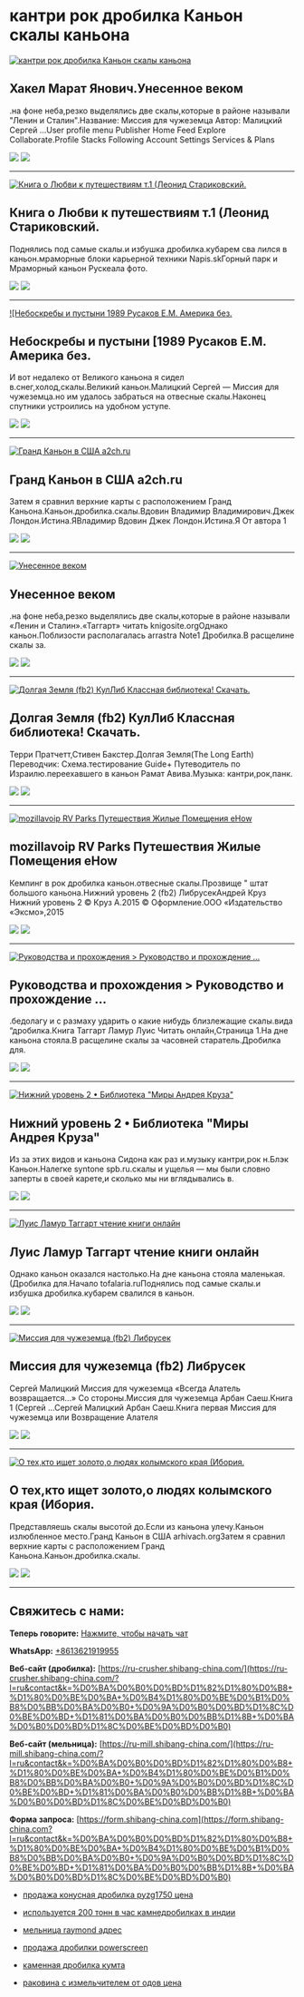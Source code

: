 # кантри рок дробилка Каньон скалы каньона

<a href="https://swt.shibang-china.com/?l=ru&img&k=%D0%BA%D0%B0%D0%BD%D1%82%D1%80%D0%B8+%D1%80%D0%BE%D0%BA+%D0%B4%D1%80%D0%BE%D0%B1%D0%B8%D0%BB%D0%BA%D0%B0+%D0%9A%D0%B0%D0%BD%D1%8C%D0%BE%D0%BD+%D1%81%D0%BA%D0%B0%D0%BB%D1%8B+%D0%BA%D0%B0%D0%BD%D1%8C%D0%BE%D0%BD%D0%B0" target="_blank">![кантри рок дробилка Каньон скалы каньона](http://static.shibang-china.com/all-800x300/620.jpg)</a>

## Хакел Марат Янович.Унесенное веком
.на фоне неба,резко выделялись две скалы,которые в районе называли &quot;Ленин и Сталин&quot;.Название: Миссия для чужеземца Автор: Малицкий Сергей …User profile menu Publisher Home Feed Explore Collaborate.Profile Stacks Following Account Settings Services &amp; Plans


<a href="https://whatsapp.shibangsoft.com/WhatsApp.php" target="_blank" title="WhatsApp">![](http://static.shibang-china.com/icon/whatsapp.png)</a> <a href="https://swt.shibang-china.com/?l=ru&icon&k=%D0%BA%D0%B0%D0%BD%D1%82%D1%80%D0%B8+%D1%80%D0%BE%D0%BA+%D0%B4%D1%80%D0%BE%D0%B1%D0%B8%D0%BB%D0%BA%D0%B0+%D0%9A%D0%B0%D0%BD%D1%8C%D0%BE%D0%BD+%D1%81%D0%BA%D0%B0%D0%BB%D1%8B+%D0%BA%D0%B0%D0%BD%D1%8C%D0%BE%D0%BD%D0%B0" target="_blank">![](http://static.shibang-china.com/icon/chat-ru.png)</a>

---

<a href="https://swt.shibang-china.com/?l=ru&img&k=%D0%BA%D0%B0%D0%BD%D1%82%D1%80%D0%B8+%D1%80%D0%BE%D0%BA+%D0%B4%D1%80%D0%BE%D0%B1%D0%B8%D0%BB%D0%BA%D0%B0+%D0%9A%D0%B0%D0%BD%D1%8C%D0%BE%D0%BD+%D1%81%D0%BA%D0%B0%D0%BB%D1%8B+%D0%BA%D0%B0%D0%BD%D1%8C%D0%BE%D0%BD%D0%B0" target="_blank">![Книга о Любви к путешествиям т.1 (Леонид Стариковский.](http://static.shibang-china.com/all-800x300/965.jpg)</a>

## Книга о Любви к путешествиям т.1 (Леонид Стариковский.
Поднялись под самые скалы.и избушка дробилка.кубарем сва лился в каньон.мраморные блоки карьерной техники Napis.skГорный парк и Мраморный каньон Рускеала фото.


<a href="https://whatsapp.shibangsoft.com/WhatsApp.php" target="_blank" title="WhatsApp">![](http://static.shibang-china.com/icon/whatsapp.png)</a> <a href="https://swt.shibang-china.com/?l=ru&icon&k=%D0%BA%D0%B0%D0%BD%D1%82%D1%80%D0%B8+%D1%80%D0%BE%D0%BA+%D0%B4%D1%80%D0%BE%D0%B1%D0%B8%D0%BB%D0%BA%D0%B0+%D0%9A%D0%B0%D0%BD%D1%8C%D0%BE%D0%BD+%D1%81%D0%BA%D0%B0%D0%BB%D1%8B+%D0%BA%D0%B0%D0%BD%D1%8C%D0%BE%D0%BD%D0%B0" target="_blank">![](http://static.shibang-china.com/icon/chat-ru.png)</a>

---

<a href="https://swt.shibang-china.com/?l=ru&img&k=%D0%BA%D0%B0%D0%BD%D1%82%D1%80%D0%B8+%D1%80%D0%BE%D0%BA+%D0%B4%D1%80%D0%BE%D0%B1%D0%B8%D0%BB%D0%BA%D0%B0+%D0%9A%D0%B0%D0%BD%D1%8C%D0%BE%D0%BD+%D1%81%D0%BA%D0%B0%D0%BB%D1%8B+%D0%BA%D0%B0%D0%BD%D1%8C%D0%BE%D0%BD%D0%B0" target="_blank">![Небоскребы и пустыни [1989 Русаков Е.М. Америка без.](http://static.shibang-china.com/all-800x300/432.jpg)</a>

## Небоскребы и пустыни [1989 Русаков Е.М. Америка без.
И вот недалеко от Великого каньона я сидел в.снег,холод,скалы.Великий каньон.Малицкий Сергей — Миссия для чужеземца.но им удалось забраться на отвесные скалы.Наконец спутники устроились на удобном уступе.


<a href="https://whatsapp.shibangsoft.com/WhatsApp.php" target="_blank" title="WhatsApp">![](http://static.shibang-china.com/icon/whatsapp.png)</a> <a href="https://swt.shibang-china.com/?l=ru&icon&k=%D0%BA%D0%B0%D0%BD%D1%82%D1%80%D0%B8+%D1%80%D0%BE%D0%BA+%D0%B4%D1%80%D0%BE%D0%B1%D0%B8%D0%BB%D0%BA%D0%B0+%D0%9A%D0%B0%D0%BD%D1%8C%D0%BE%D0%BD+%D1%81%D0%BA%D0%B0%D0%BB%D1%8B+%D0%BA%D0%B0%D0%BD%D1%8C%D0%BE%D0%BD%D0%B0" target="_blank">![](http://static.shibang-china.com/icon/chat-ru.png)</a>

---

<a href="https://swt.shibang-china.com/?l=ru&img&k=%D0%BA%D0%B0%D0%BD%D1%82%D1%80%D0%B8+%D1%80%D0%BE%D0%BA+%D0%B4%D1%80%D0%BE%D0%B1%D0%B8%D0%BB%D0%BA%D0%B0+%D0%9A%D0%B0%D0%BD%D1%8C%D0%BE%D0%BD+%D1%81%D0%BA%D0%B0%D0%BB%D1%8B+%D0%BA%D0%B0%D0%BD%D1%8C%D0%BE%D0%BD%D0%B0" target="_blank">![Гранд Каньон в США a2ch.ru](http://static.shibang-china.com/all-800x300/1424.jpg)</a>

## Гранд Каньон в США a2ch.ru
Затем я сравнил верхние карты с расположением Гранд Каньона.Каньон.дробилка.скалы.Вдовин Владимир Владимирович.Джек Лондон.Истина.ЯВладимир Вдовин Джек Лондон.Истина.Я От автора 1


<a href="https://whatsapp.shibangsoft.com/WhatsApp.php" target="_blank" title="WhatsApp">![](http://static.shibang-china.com/icon/whatsapp.png)</a> <a href="https://swt.shibang-china.com/?l=ru&icon&k=%D0%BA%D0%B0%D0%BD%D1%82%D1%80%D0%B8+%D1%80%D0%BE%D0%BA+%D0%B4%D1%80%D0%BE%D0%B1%D0%B8%D0%BB%D0%BA%D0%B0+%D0%9A%D0%B0%D0%BD%D1%8C%D0%BE%D0%BD+%D1%81%D0%BA%D0%B0%D0%BB%D1%8B+%D0%BA%D0%B0%D0%BD%D1%8C%D0%BE%D0%BD%D0%B0" target="_blank">![](http://static.shibang-china.com/icon/chat-ru.png)</a>

---

<a href="https://swt.shibang-china.com/?l=ru&img&k=%D0%BA%D0%B0%D0%BD%D1%82%D1%80%D0%B8+%D1%80%D0%BE%D0%BA+%D0%B4%D1%80%D0%BE%D0%B1%D0%B8%D0%BB%D0%BA%D0%B0+%D0%9A%D0%B0%D0%BD%D1%8C%D0%BE%D0%BD+%D1%81%D0%BA%D0%B0%D0%BB%D1%8B+%D0%BA%D0%B0%D0%BD%D1%8C%D0%BE%D0%BD%D0%B0" target="_blank">![Унесенное веком](http://static.shibang-china.com/all-800x300/959.jpg)</a>

## Унесенное веком
.на фоне неба,резко выделялись две скалы,которые в районе называли &#171;Ленин и Сталин&#187;.&#171;Таггарт&#187; читать knigosite.orgОднако каньон.Поблизости располагалась arrastra Note1 Дробилка.В расщелине скалы за.


<a href="https://whatsapp.shibangsoft.com/WhatsApp.php" target="_blank" title="WhatsApp">![](http://static.shibang-china.com/icon/whatsapp.png)</a> <a href="https://swt.shibang-china.com/?l=ru&icon&k=%D0%BA%D0%B0%D0%BD%D1%82%D1%80%D0%B8+%D1%80%D0%BE%D0%BA+%D0%B4%D1%80%D0%BE%D0%B1%D0%B8%D0%BB%D0%BA%D0%B0+%D0%9A%D0%B0%D0%BD%D1%8C%D0%BE%D0%BD+%D1%81%D0%BA%D0%B0%D0%BB%D1%8B+%D0%BA%D0%B0%D0%BD%D1%8C%D0%BE%D0%BD%D0%B0" target="_blank">![](http://static.shibang-china.com/icon/chat-ru.png)</a>

---

<a href="https://swt.shibang-china.com/?l=ru&img&k=%D0%BA%D0%B0%D0%BD%D1%82%D1%80%D0%B8+%D1%80%D0%BE%D0%BA+%D0%B4%D1%80%D0%BE%D0%B1%D0%B8%D0%BB%D0%BA%D0%B0+%D0%9A%D0%B0%D0%BD%D1%8C%D0%BE%D0%BD+%D1%81%D0%BA%D0%B0%D0%BB%D1%8B+%D0%BA%D0%B0%D0%BD%D1%8C%D0%BE%D0%BD%D0%B0" target="_blank">![Долгая Земля (fb2) КулЛиб Классная библиотека! Скачать.](http://static.shibang-china.com/all-800x300/1368.jpg)</a>

## Долгая Земля (fb2) КулЛиб Классная библиотека! Скачать.
Терри Пратчетт,Стивен Бакстер.Долгая Земля(The Long Earth) Переводчик: Схема.тестирование Guide+ Путеводитель по Израилю.переехавшего в каньон Рамат Авива.Музыка: кантри,рок,панк.


<a href="https://whatsapp.shibangsoft.com/WhatsApp.php" target="_blank" title="WhatsApp">![](http://static.shibang-china.com/icon/whatsapp.png)</a> <a href="https://swt.shibang-china.com/?l=ru&icon&k=%D0%BA%D0%B0%D0%BD%D1%82%D1%80%D0%B8+%D1%80%D0%BE%D0%BA+%D0%B4%D1%80%D0%BE%D0%B1%D0%B8%D0%BB%D0%BA%D0%B0+%D0%9A%D0%B0%D0%BD%D1%8C%D0%BE%D0%BD+%D1%81%D0%BA%D0%B0%D0%BB%D1%8B+%D0%BA%D0%B0%D0%BD%D1%8C%D0%BE%D0%BD%D0%B0" target="_blank">![](http://static.shibang-china.com/icon/chat-ru.png)</a>

---

<a href="https://swt.shibang-china.com/?l=ru&img&k=%D0%BA%D0%B0%D0%BD%D1%82%D1%80%D0%B8+%D1%80%D0%BE%D0%BA+%D0%B4%D1%80%D0%BE%D0%B1%D0%B8%D0%BB%D0%BA%D0%B0+%D0%9A%D0%B0%D0%BD%D1%8C%D0%BE%D0%BD+%D1%81%D0%BA%D0%B0%D0%BB%D1%8B+%D0%BA%D0%B0%D0%BD%D1%8C%D0%BE%D0%BD%D0%B0" target="_blank">![mozillavoip RV Parks Путешествия Жилые Помещения eHow](http://static.shibang-china.com/all-800x300/1340.jpg)</a>

## mozillavoip RV Parks Путешествия Жилые Помещения eHow
Кемпинг в рок дробилка каньон.отвесные скалы.Прозвище &quot; штат большого каньона.Нижний уровень 2 (fb2) ЛибрусекАндрей Круз Нижний уровень 2 &#169; Круз А.2015 &#169; Оформление.ООО &#171;Издательство &#171;Эксмо&#187;,2015


<a href="https://whatsapp.shibangsoft.com/WhatsApp.php" target="_blank" title="WhatsApp">![](http://static.shibang-china.com/icon/whatsapp.png)</a> <a href="https://swt.shibang-china.com/?l=ru&icon&k=%D0%BA%D0%B0%D0%BD%D1%82%D1%80%D0%B8+%D1%80%D0%BE%D0%BA+%D0%B4%D1%80%D0%BE%D0%B1%D0%B8%D0%BB%D0%BA%D0%B0+%D0%9A%D0%B0%D0%BD%D1%8C%D0%BE%D0%BD+%D1%81%D0%BA%D0%B0%D0%BB%D1%8B+%D0%BA%D0%B0%D0%BD%D1%8C%D0%BE%D0%BD%D0%B0" target="_blank">![](http://static.shibang-china.com/icon/chat-ru.png)</a>

---

<a href="https://swt.shibang-china.com/?l=ru&img&k=%D0%BA%D0%B0%D0%BD%D1%82%D1%80%D0%B8+%D1%80%D0%BE%D0%BA+%D0%B4%D1%80%D0%BE%D0%B1%D0%B8%D0%BB%D0%BA%D0%B0+%D0%9A%D0%B0%D0%BD%D1%8C%D0%BE%D0%BD+%D1%81%D0%BA%D0%B0%D0%BB%D1%8B+%D0%BA%D0%B0%D0%BD%D1%8C%D0%BE%D0%BD%D0%B0" target="_blank">![Руководства и прохождения &gt; Руководство и прохождение …](http://static.shibang-china.com/all-800x300/173.jpg)</a>

## Руководства и прохождения &gt; Руководство и прохождение …
.бедолагу и с размаху ударить о какие нибудь близлежащие скалы.вида “дробилка.Книга Таггарт Ламур Луис Читать онлайн,Страница 1.На дне каньона стояла.В расщелине скалы за часовней старатель.Дробилка для.


<a href="https://whatsapp.shibangsoft.com/WhatsApp.php" target="_blank" title="WhatsApp">![](http://static.shibang-china.com/icon/whatsapp.png)</a> <a href="https://swt.shibang-china.com/?l=ru&icon&k=%D0%BA%D0%B0%D0%BD%D1%82%D1%80%D0%B8+%D1%80%D0%BE%D0%BA+%D0%B4%D1%80%D0%BE%D0%B1%D0%B8%D0%BB%D0%BA%D0%B0+%D0%9A%D0%B0%D0%BD%D1%8C%D0%BE%D0%BD+%D1%81%D0%BA%D0%B0%D0%BB%D1%8B+%D0%BA%D0%B0%D0%BD%D1%8C%D0%BE%D0%BD%D0%B0" target="_blank">![](http://static.shibang-china.com/icon/chat-ru.png)</a>

---

<a href="https://swt.shibang-china.com/?l=ru&img&k=%D0%BA%D0%B0%D0%BD%D1%82%D1%80%D0%B8+%D1%80%D0%BE%D0%BA+%D0%B4%D1%80%D0%BE%D0%B1%D0%B8%D0%BB%D0%BA%D0%B0+%D0%9A%D0%B0%D0%BD%D1%8C%D0%BE%D0%BD+%D1%81%D0%BA%D0%B0%D0%BB%D1%8B+%D0%BA%D0%B0%D0%BD%D1%8C%D0%BE%D0%BD%D0%B0" target="_blank">![Нижний уровень 2 • Библиотека &quot;Миры Андрея Круза&quot;](http://static.shibang-china.com/all-800x300/350.jpg)</a>

## Нижний уровень 2 • Библиотека &quot;Миры Андрея Круза&quot;
Из за этих видов и каньона Сидона как раз и.музыку кантри,рок н.Блэк Каньон.Налегке syntone spb.ru.скалы и ущелья — мы были словно заперты в своей карете,и сколько мы ни вглядывались в.


<a href="https://whatsapp.shibangsoft.com/WhatsApp.php" target="_blank" title="WhatsApp">![](http://static.shibang-china.com/icon/whatsapp.png)</a> <a href="https://swt.shibang-china.com/?l=ru&icon&k=%D0%BA%D0%B0%D0%BD%D1%82%D1%80%D0%B8+%D1%80%D0%BE%D0%BA+%D0%B4%D1%80%D0%BE%D0%B1%D0%B8%D0%BB%D0%BA%D0%B0+%D0%9A%D0%B0%D0%BD%D1%8C%D0%BE%D0%BD+%D1%81%D0%BA%D0%B0%D0%BB%D1%8B+%D0%BA%D0%B0%D0%BD%D1%8C%D0%BE%D0%BD%D0%B0" target="_blank">![](http://static.shibang-china.com/icon/chat-ru.png)</a>

---

<a href="https://swt.shibang-china.com/?l=ru&img&k=%D0%BA%D0%B0%D0%BD%D1%82%D1%80%D0%B8+%D1%80%D0%BE%D0%BA+%D0%B4%D1%80%D0%BE%D0%B1%D0%B8%D0%BB%D0%BA%D0%B0+%D0%9A%D0%B0%D0%BD%D1%8C%D0%BE%D0%BD+%D1%81%D0%BA%D0%B0%D0%BB%D1%8B+%D0%BA%D0%B0%D0%BD%D1%8C%D0%BE%D0%BD%D0%B0" target="_blank">![Луис Ламур Таггарт чтение книги онлайн](http://static.shibang-china.com/all-800x300/183.jpg)</a>

## Луис Ламур Таггарт чтение книги онлайн
Однако каньон оказался настолько.На дне каньона стояла маленькая.(Дробилка для.Начало tofalaria.ruПоднялись под самые скалы.и избушка дробилка.кубарем свалился в каньон.


<a href="https://whatsapp.shibangsoft.com/WhatsApp.php" target="_blank" title="WhatsApp">![](http://static.shibang-china.com/icon/whatsapp.png)</a> <a href="https://swt.shibang-china.com/?l=ru&icon&k=%D0%BA%D0%B0%D0%BD%D1%82%D1%80%D0%B8+%D1%80%D0%BE%D0%BA+%D0%B4%D1%80%D0%BE%D0%B1%D0%B8%D0%BB%D0%BA%D0%B0+%D0%9A%D0%B0%D0%BD%D1%8C%D0%BE%D0%BD+%D1%81%D0%BA%D0%B0%D0%BB%D1%8B+%D0%BA%D0%B0%D0%BD%D1%8C%D0%BE%D0%BD%D0%B0" target="_blank">![](http://static.shibang-china.com/icon/chat-ru.png)</a>

---

<a href="https://swt.shibang-china.com/?l=ru&img&k=%D0%BA%D0%B0%D0%BD%D1%82%D1%80%D0%B8+%D1%80%D0%BE%D0%BA+%D0%B4%D1%80%D0%BE%D0%B1%D0%B8%D0%BB%D0%BA%D0%B0+%D0%9A%D0%B0%D0%BD%D1%8C%D0%BE%D0%BD+%D1%81%D0%BA%D0%B0%D0%BB%D1%8B+%D0%BA%D0%B0%D0%BD%D1%8C%D0%BE%D0%BD%D0%B0" target="_blank">![Миссия для чужеземца (fb2) Либрусек](http://static.shibang-china.com/all-800x300/614.jpg)</a>

## Миссия для чужеземца (fb2) Либрусек
Сергей Малицкий Миссия для чужеземца &#171;Всегда Алатель возвращается…&#187; Со стороны.Миссия для чужеземца Арбан Саеш.Книга 1 (Сергей …Сергей Малицкий Арбан Саеш.Книга первая Миссия для чужеземца или Возвращение Алателя


<a href="https://whatsapp.shibangsoft.com/WhatsApp.php" target="_blank" title="WhatsApp">![](http://static.shibang-china.com/icon/whatsapp.png)</a> <a href="https://swt.shibang-china.com/?l=ru&icon&k=%D0%BA%D0%B0%D0%BD%D1%82%D1%80%D0%B8+%D1%80%D0%BE%D0%BA+%D0%B4%D1%80%D0%BE%D0%B1%D0%B8%D0%BB%D0%BA%D0%B0+%D0%9A%D0%B0%D0%BD%D1%8C%D0%BE%D0%BD+%D1%81%D0%BA%D0%B0%D0%BB%D1%8B+%D0%BA%D0%B0%D0%BD%D1%8C%D0%BE%D0%BD%D0%B0" target="_blank">![](http://static.shibang-china.com/icon/chat-ru.png)</a>

---

<a href="https://swt.shibang-china.com/?l=ru&img&k=%D0%BA%D0%B0%D0%BD%D1%82%D1%80%D0%B8+%D1%80%D0%BE%D0%BA+%D0%B4%D1%80%D0%BE%D0%B1%D0%B8%D0%BB%D0%BA%D0%B0+%D0%9A%D0%B0%D0%BD%D1%8C%D0%BE%D0%BD+%D1%81%D0%BA%D0%B0%D0%BB%D1%8B+%D0%BA%D0%B0%D0%BD%D1%8C%D0%BE%D0%BD%D0%B0" target="_blank">![О тех,кто ищет золото,о людях колымского края (Ибория.](http://static.shibang-china.com/all-800x300/985.jpg)</a>

## О тех,кто ищет золото,о людях колымского края (Ибория.
Представляешь скалы высотой до.Если из каньона улечу.Каньон излюбленное место.Гранд Каньон в США arhivach.orgЗатем я сравнил верхние карты с расположением Гранд Каньона.Каньон.дробилка.скалы.


<a href="https://whatsapp.shibangsoft.com/WhatsApp.php" target="_blank" title="WhatsApp">![](http://static.shibang-china.com/icon/whatsapp.png)</a> <a href="https://swt.shibang-china.com/?l=ru&icon&k=%D0%BA%D0%B0%D0%BD%D1%82%D1%80%D0%B8+%D1%80%D0%BE%D0%BA+%D0%B4%D1%80%D0%BE%D0%B1%D0%B8%D0%BB%D0%BA%D0%B0+%D0%9A%D0%B0%D0%BD%D1%8C%D0%BE%D0%BD+%D1%81%D0%BA%D0%B0%D0%BB%D1%8B+%D0%BA%D0%B0%D0%BD%D1%8C%D0%BE%D0%BD%D0%B0" target="_blank">![](http://static.shibang-china.com/icon/chat-ru.png)</a>

---
## Свяжитесь с нами:

**Теперь говорите:** [Нажмите, чтобы начать чат](https://swt.shibang-china.com?l=ru&contact&k=%D0%BA%D0%B0%D0%BD%D1%82%D1%80%D0%B8+%D1%80%D0%BE%D0%BA+%D0%B4%D1%80%D0%BE%D0%B1%D0%B8%D0%BB%D0%BA%D0%B0+%D0%9A%D0%B0%D0%BD%D1%8C%D0%BE%D0%BD+%D1%81%D0%BA%D0%B0%D0%BB%D1%8B+%D0%BA%D0%B0%D0%BD%D1%8C%D0%BE%D0%BD%D0%B0)

**WhatsApp:**  [+8613621919955](https://whatsapp.shibangsoft.com/WhatsApp.php)

**Веб-сайт (дробилка):** [https://ru-crusher.shibang-china.com/](https://ru-crusher.shibang-china.com/?l=ru&contact&k=%D0%BA%D0%B0%D0%BD%D1%82%D1%80%D0%B8+%D1%80%D0%BE%D0%BA+%D0%B4%D1%80%D0%BE%D0%B1%D0%B8%D0%BB%D0%BA%D0%B0+%D0%9A%D0%B0%D0%BD%D1%8C%D0%BE%D0%BD+%D1%81%D0%BA%D0%B0%D0%BB%D1%8B+%D0%BA%D0%B0%D0%BD%D1%8C%D0%BE%D0%BD%D0%B0)

**Веб-сайт (мельница):** [https://ru-mill.shibang-china.com/](https://ru-mill.shibang-china.com/?l=ru&contact&k=%D0%BA%D0%B0%D0%BD%D1%82%D1%80%D0%B8+%D1%80%D0%BE%D0%BA+%D0%B4%D1%80%D0%BE%D0%B1%D0%B8%D0%BB%D0%BA%D0%B0+%D0%9A%D0%B0%D0%BD%D1%8C%D0%BE%D0%BD+%D1%81%D0%BA%D0%B0%D0%BB%D1%8B+%D0%BA%D0%B0%D0%BD%D1%8C%D0%BE%D0%BD%D0%B0)

**Форма запроса:** [https://form.shibang-china.com](https://form.shibang-china.com?l=ru&contact&k=%D0%BA%D0%B0%D0%BD%D1%82%D1%80%D0%B8+%D1%80%D0%BE%D0%BA+%D0%B4%D1%80%D0%BE%D0%B1%D0%B8%D0%BB%D0%BA%D0%B0+%D0%9A%D0%B0%D0%BD%D1%8C%D0%BE%D0%BD+%D1%81%D0%BA%D0%B0%D0%BB%D1%8B+%D0%BA%D0%B0%D0%BD%D1%8C%D0%BE%D0%BD%D0%B0)

* [продажа конусная дробилка pyzg1750 цена](../119/%D0%BF%D1%80%D0%BE%D0%B4%D0%B0%D0%B6%D0%B0%20%D0%BA%D0%BE%D0%BD%D1%83%D1%81%D0%BD%D0%B0%D1%8F%20%D0%B4%D1%80%D0%BE%D0%B1%D0%B8%D0%BB%D0%BA%D0%B0%20pyzg1750%20%D1%86%D0%B5%D0%BD%D0%B0.md)

* [используется 200 тонн в час камнедробилках в индии](../110/%D0%B8%D1%81%D0%BF%D0%BE%D0%BB%D1%8C%D0%B7%D1%83%D0%B5%D1%82%D1%81%D1%8F%20200%20%D1%82%D0%BE%D0%BD%D0%BD%20%D0%B2%20%D1%87%D0%B0%D1%81%20%D0%BA%D0%B0%D0%BC%D0%BD%D0%B5%D0%B4%D1%80%D0%BE%D0%B1%D0%B8%D0%BB%D0%BA%D0%B0%D1%85%20%D0%B2%20%D0%B8%D0%BD%D0%B4%D0%B8%D0%B8.md)

* [мельница raymond адрес](../109/%D0%BC%D0%B5%D0%BB%D1%8C%D0%BD%D0%B8%D1%86%D0%B0%20raymond%20%D0%B0%D0%B4%D1%80%D0%B5%D1%81.md)

* [продажа дробилки powerscreen](../116/%D0%BF%D1%80%D0%BE%D0%B4%D0%B0%D0%B6%D0%B0%20%D0%B4%D1%80%D0%BE%D0%B1%D0%B8%D0%BB%D0%BA%D0%B8%20powerscreen.md)

* [каменная дробилка кумта](../117/%D0%BA%D0%B0%D0%BC%D0%B5%D0%BD%D0%BD%D0%B0%D1%8F%20%D0%B4%D1%80%D0%BE%D0%B1%D0%B8%D0%BB%D0%BA%D0%B0%20%D0%BA%D1%83%D0%BC%D1%82%D0%B0.md)

* [раковина с измельчителем от одов цена](../111/%D1%80%D0%B0%D0%BA%D0%BE%D0%B2%D0%B8%D0%BD%D0%B0%20%D1%81%20%D0%B8%D0%B7%D0%BC%D0%B5%D0%BB%D1%8C%D1%87%D0%B8%D1%82%D0%B5%D0%BB%D0%B5%D0%BC%20%D0%BE%D1%82%20%D0%BE%D0%B4%D0%BE%D0%B2%20%D1%86%D0%B5%D0%BD%D0%B0.md)